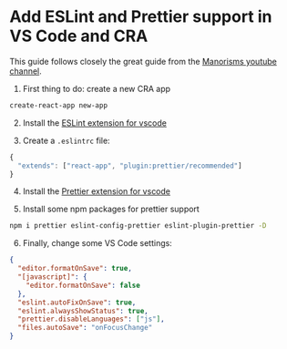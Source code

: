 # Add ESLint and Prettier support in VS Code and CRA

This guide follows closely the great guide from the [Manorisms youtube channel](https://www.youtube.com/watch?v=bfyI9yl3qfE&feature=youtu.be).

1. First thing to do: create a new CRA app

```bash
create-react-app new-app
```

2. Install the [ESLint extension for vscode](https://marketplace.visualstudio.com/items?itemName=dbaeumer.vscode-eslint)

3. Create a `.eslintrc` file:

```js
{
  "extends": ["react-app", "plugin:prettier/recommended"]
}
```

4. Install the [Prettier extension for vscode](https://marketplace.visualstudio.com/items?itemName=esbenp.prettier-vscode)

5. Install some npm packages for prettier support

```bash
npm i prettier eslint-config-prettier eslint-plugin-prettier -D
```

6. Finally, change some VS Code settings:

```json
{
  "editor.formatOnSave": true,
  "[javascript]": {
    "editor.formatOnSave": false
  },
  "eslint.autoFixOnSave": true,
  "eslint.alwaysShowStatus": true,
  "prettier.disableLanguages": ["js"],
  "files.autoSave": "onFocusChange"
}
```
